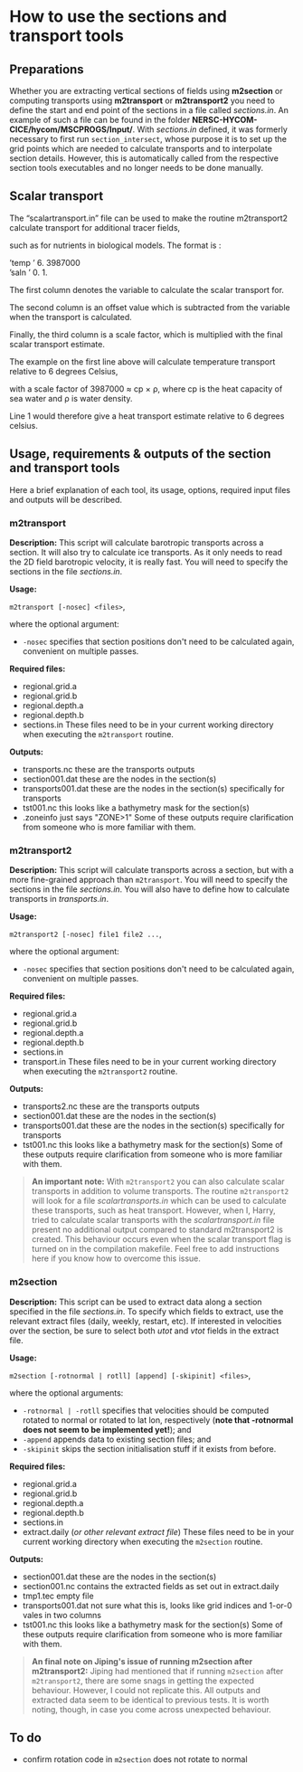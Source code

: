 # How to use the sections and transport tools

## Preparations
Whether you are extracting vertical sections of fields using **m2section** or computing transports using **m2transport** or **m2transport2** you need to define the start and end point of the sections in a file called *sections.in*. An example of such a file can be found in the folder **NERSC-HYCOM-CICE/hycom/MSCPROGS/Input/**. With *sections.in* defined, it was formerly necessary to first run `section_intersect`, whose purpose it is to set up the grid points which are needed to calculate transports and to interpolate section details. However, this is automatically called from the respective section tools executables and no longer needs to be done manually.

## Scalar transport

The “scalartransport.in” file can be used to make the routine m2transport2 calculate transport for additional tracer fields,

such as for nutrients in biological models. The format is :

’temp ’ 6. 3987000  
’saln ’ 0. 1.

The first column denotes the variable to calculate the scalar transport for.

The second column is an offset value which is subtracted from the variable when the transport is calculated.

Finally, the third column is a scale factor, which is multiplied with the final scalar transport estimate.

The example on the first line above will calculate temperature transport relative to 6 degrees Celsius,

with a scale factor of 3987000 ≈ cp × ρ, where cp is the heat capacity of sea water and ρ is water density.

Line 1 would therefore give a heat transport estimate relative to 6 degrees celsius.

## Usage, requirements & outputs of the section and transport tools
Here a brief explanation of each tool, its usage, options, required input files and outputs will be described.

### m2transport
**Description:**
   This script will calculate barotropic transports across a section. It will also try to calculate ice transports. As it only needs to read the 2D field barotropic velocity, it is really fast. You will need to specify the sections in the file *sections.in*.

**Usage:**

`m2transport [-nosec] <files>`,

   where the optional argument:
   - `-nosec`    specifies that section positions don't need to be calculated again, convenient on multiple passes.

**Required files:**
- regional.grid.a
- regional.grid.b
- regional.depth.a
- regional.depth.b
- sections.in
   These files need to be in your current working directory when executing the `m2transport` routine.

**Outputs:**
- transports.nc       these are the transports outputs
- section001.dat      these are the nodes in the section(s)
- transports001.dat   these are the nodes in the section(s) specifically for transports
- tst001.nc           this looks like a bathymetry mask for the section(s)
- .zoneinfo           just says "ZONE>1"
   Some of these outputs require clarification from someone who is more familiar with them.

### m2transport2
**Description:**
   This script will calculate transports across a section, but with a more fine-grained approach than `m2transport`. You will need to specify the sections in the file *sections.in*. You will also have to define how to calculate transports in *transports.in*.

**Usage:**

`m2transport2 [-nosec] file1 file2 ...`,

   where the optional argument:
   - `-nosec`    specifies that section positions don't need to be calculated again, convenient on multiple passes.

**Required files:**
- regional.grid.a
- regional.grid.b
- regional.depth.a
- regional.depth.b
- sections.in
- transport.in
   These files need to be in your current working directory when executing the `m2transport2` routine.

**Outputs:**
- transports2.nc      these are the transports outputs
- section001.dat      these are the nodes in the section(s)
- transports001.dat   these are the nodes in the section(s) specifically for transports
- tst001.nc           this looks like a bathymetry mask for the section(s)
   Some of these outputs require clarification from someone who is more familiar with them.

> **An important note:**
> With `m2transport2` you can also calculate scalar transports in addition to volume transports. The routine `m2transport2` will look for a file *scalartransports.in* which can be used to calculate these transports, such as heat transport. However, when I, Harry, tried to calculate scalar transports with the *scalartransport.in* file present no additional output compared to standard m2transport2 is created. This behaviour occurs even when the scalar transport flag is turned on in the compilation makefile. Feel free to add instructions here if you know how to overcome this issue.

### m2section
**Description:**
   This script can be used to extract data along a section specified in the file *sections.in*. To specify which fields to extract, use the relevant extract files (daily, weekly, restart, etc). If interested in velocities over the section, be sure to select both *utot* and *vtot* fields in the extract file. 

**Usage:**

`m2section [-rotnormal | rotll] [append] [-skipinit] <files>`,

   where the optional arguments:
   - `-rotnormal | -rotll`  specifies that velocities should be computed rotated to normal or rotated to lat lon, respectively (**note that -rotnormal does not seem to be implemented yet!**); and
   - `-append`              appends data to existing section files; and
   - `-skipinit`            skips the section initialisation stuff if it exists from before.

**Required files:**
- regional.grid.a
- regional.grid.b
- regional.depth.a
- regional.depth.b
- sections.in
- extract.daily (*or other relevant extract file*)
   These files need to be in your current working directory when executing the `m2section` routine.

**Outputs:**
- section001.dat      these are the nodes in the section(s)
- section001.nc       contains the extracted fields as set out in extract.daily
- tmp1.tec            empty file
- transports001.dat   not sure what this is, looks like grid indices and 1-or-0 vales in two columns
- tst001.nc           this looks like a bathymetry mask for the section(s)
   Some of these outputs require clarification from someone who is more familiar with them.

> **An final note on Jiping's issue of running m2section after m2transport2:**
> Jiping had mentioned that if running `m2section` after `m2transport2`, there are some snags in getting the expected behaviour. However, I could not replicate this. All outputs and extracted data seem to be identical to previous tests. It is worth noting, though, in case you come across unexpected behaviour.

## To do
- confirm rotation code in `m2section` does not rotate to normal
